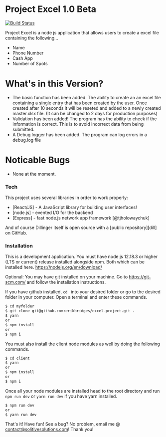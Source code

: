 # Project Excel 1.0 Beta

[![Build Status](https://github.com/erikbridges/excel-project)](https://github.com/erikbridgesr)

Project Excel is a node js application that allows users to create a excel file containing the following...

- Name
- Phone Number
- Cash App
- Number of Spots

# What's in this Version?

- The basic function has been added. The ability to create an an excel file containing a single entry that has been created by the user. Once created after 10 seconds it will be reseted and added to a newly created master.xlsx file. (It can be changed to 2 days for production purposes)
- Validation has been added! The program has the ability to check if the information is correct. This is to avoid incorrect data from being submitted.
- A Debug logger has been added. The program can log errors in a debug.log file

# Noticable Bugs

- None at the moment.

### Tech

This project uses several libraries in order to work properly:

- [React/JS] - A JavaScript library for building user interfaces!
- [node.js] - evented I/O for the backend
- [Express] - fast node.js network app framework [@tjholowaychuk]

And of course Dillinger itself is open source with a [public repository][dill]
on GitHub.

### Installation

This is a development application. You must have node js 12.18.3 or higher (LTS or current) release installed alongside npm. Both which can be installed here.
https://nodejs.org/en/download/

Optional: You may have git installed on your machine. Go to
https://git-scm.com/
and follow the installation instructions.

If you have github installed, `cd ` into your desired folder or go to the desired folder in your computer. Open a terminal and enter these commands.

```sh
$ cd myfolder
$ git clone git@github.com:erikbridges/excel-project.git .
$ yarn
or
$ npm install
or
$ npm i
```

You must also install the client node modules as well by doing the following commands.

```sh
$ cd client
$ yarn
or
$ npm install
or
$ npm i
```

Once all your node modules are installed head to the root directory and run `npm run dev` or `yarn run dev` if you have yarn installed.

```sh
$ npm run dev
or
$ yarn run dev
```

That's it! Have fun! See a bug? No problem, email me @ contact@solitivesolutions.com! Thank you!
